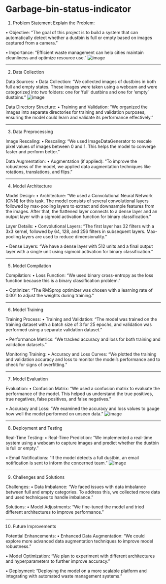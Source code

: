 # Garbage-bin-status-indicator
 
1. Problem Statement
Explain the Problem:

•	Objective: “The goal of this project is to build a system that can automatically detect whether a dustbin is full or empty based on images captured from a camera.”

•	Importance:  “Efficient waste management can help cities maintain cleanliness and optimize resource use.”
![image](https://github.com/user-attachments/assets/63b28a69-1d7f-4024-b349-4f226c291008)



________________________________________
2. Data Collection
 
Data Sources:
•	Data Collection: “We collected images of dustbins in both full and empty states. These images were taken using a webcam and were categorized into two folders: one for ‘full’ dustbins and one for ‘empty’ dustbins.”
![image](https://github.com/user-attachments/assets/fb46121a-00a4-45b4-a31a-c9f1af86a586)


Data Directory Structure:
•	Training and Validation: “We organized the images into separate directories for training and validation purposes, ensuring the model could learn and validate its performance effectively.”

________________________________________
3. Data Preprocessing
   
Image Rescaling:
•	Rescaling: “We used ImageDataGenerator to rescale pixel values of images between 0 and 1. This helps the model to converge faster and perform better.”

Data Augmentation:
•	Augmentation (if applied): “To improve the robustness of the model, we applied data augmentation techniques like rotations, translations, and flips.”
________________________________________
4. Model Architecture
   
Model Design:
•	Architecture: “We used a Convolutional Neural Network (CNN) for this task. The model consists of several convolutional layers followed by max-pooling layers to extract and downsample features from the images. After that, the flattened layer connects to a dense layer and an output layer with a sigmoid activation function for binary classification.”


Layer Details:
•	Convolutional Layers: “The first layer has 32 filters with a 3x3 kernel, followed by 64, 128, and 256 filters in subsequent layers. Max-pooling layers are used to reduce dimensionality.”

•	Dense Layers: “We have a dense layer with 512 units and a final output layer with a single unit using sigmoid activation for binary classification.”

________________________________________
5. Model Compilation
   
Compilation:
•	Loss Function: “We used binary cross-entropy as the loss function because this is a binary classification problem.”

•	Optimizer: “The RMSprop optimizer was chosen with a learning rate of 0.001 to adjust the weights during training.”
________________________________________
6. Model Training
   
Training Process:
•	Training and Validation: “The model was trained on the training dataset with a batch size of 3 for 25 epochs, and validation was performed using a separate validation dataset.”

•	Performance Metrics: “We tracked accuracy and loss for both training and validation datasets.”

Monitoring Training:
•	Accuracy and Loss Curves: “We plotted the training and validation accuracy and loss to monitor the model’s performance and to check for signs of overfitting.”
________________________________________
7. Model Evaluation
   
Evaluation:
•	Confusion Matrix: “We used a confusion matrix to evaluate the performance of the model. This helped us understand the true positives, true negatives, false positives, and false negatives.”

•	Accuracy and Loss: “We examined the accuracy and loss values to gauge how well the model performed on unseen data.”
![image](https://github.com/user-attachments/assets/da0d7c5e-d56c-4485-abd8-486625cfdcfe)

________________________________________
8. Deployment and Testing
   
Real-Time Testing:
•	Real-Time Prediction: “We implemented a real-time system using a webcam to capture images and predict whether the dustbin is full or empty.”

•	Email Notifications: “If the model detects a full dustbin, an email notification is sent to inform the concerned team.”
![image](https://github.com/user-attachments/assets/1f02ea76-708c-4a6a-b94f-ab68f84860dd)

________________________________________
9. Challenges and Solutions
    
Challenges:
•	Data Imbalance: “We faced issues with data imbalance between full and empty categories. To address this, we collected more data and used techniques to handle imbalance.”

Solutions:
•	Model Adjustments: “We fine-tuned the model and tried different architectures to improve performance.”

________________________________________
10. Future Improvements
    
Potential Enhancements:
•	Enhanced Data Augmentation: “We could explore more advanced data augmentation techniques to improve model robustness.”

•	Model Optimization: “We plan to experiment with different architectures and hyperparameters to further improve accuracy.”

•	Deployment: “Deploying the model on a more scalable platform and integrating with automated waste management systems.”
